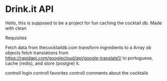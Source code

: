 # Drink.it API

Hello, this is supposed to be a project for fun caching the cocktail db. Made with clean

Requisites

Fetch data from thecocktaildb.com
transform ingredients to a Array ob objects
fetch translations from https://rapidapi.com/googlecloud/api/google-translate1/ to portuguese, cache (redis), and store (postgre) it.

controll login
controll favorites
controll comments about the cocktails
